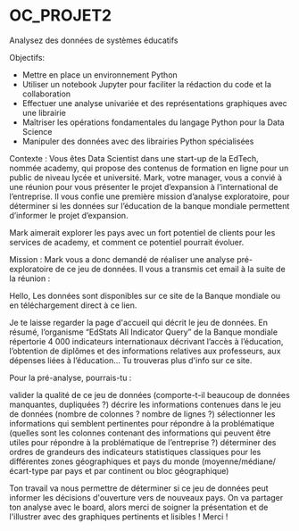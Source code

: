 # OC_PROJET2
Analysez des données de systèmes éducatifs

Objectifs: 
- Mettre en place un environnement Python
- Utiliser un notebook Jupyter pour faciliter la rédaction du code et la collaboration
- Effectuer une analyse univariée et des représentations graphiques avec une librairie
- Maîtriser les opérations fondamentales du langage Python pour la Data Science
- Manipuler des données avec des librairies Python spécialisées

Contexte : 
Vous êtes Data Scientist dans une start-up de la EdTech, nommée academy, qui propose des contenus de formation en ligne pour un public de niveau lycée et université. 
Mark, votre manager, vous a convié à une réunion pour vous présenter le projet d’expansion à l’international de l’entreprise. Il vous confie une première mission d’analyse exploratoire, pour déterminer si les données sur l’éducation de la banque mondiale permettent d’informer le projet d’expansion.

Mark aimerait explorer les pays avec un fort potentiel de clients pour les services de academy, et comment ce potentiel pourrait évoluer. 

Mission : 
Mark vous a donc demandé de réaliser une analyse pré-exploratoire de ce jeu de données. Il vous a transmis cet email à la suite de la réunion :

Hello,
Les données sont disponibles sur ce site de la Banque mondiale ou en téléchargement direct à ce lien.

Je te laisse regarder la page d'accueil qui décrit le jeu de données. En résumé, l’organisme “EdStats All Indicator Query” de la Banque mondiale répertorie 4 000 indicateurs internationaux décrivant l’accès à l’éducation, l’obtention de diplômes et des informations relatives aux professeurs, aux dépenses liées à l’éducation... Tu trouveras plus d'info sur ce site.

Pour la pré-analyse, pourrais-tu :

valider la qualité de ce jeu de données (comporte-t-il beaucoup de données manquantes, dupliquées ?)
décrire les informations contenues dans le jeu de données (nombre de colonnes ? nombre de lignes ?)
sélectionner les informations qui semblent pertinentes pour répondre à la problématique (quelles sont les colonnes contenant des informations qui peuvent être utiles pour répondre à la problématique de l’entreprise ?)
déterminer des ordres de grandeurs des indicateurs statistiques classiques pour les différentes zones géographiques et pays du monde (moyenne/médiane/écart-type par pays et par continent ou bloc géographique)
 
Ton travail va nous permettre de déterminer si ce jeu de données peut informer les décisions d'ouverture vers de nouveaux pays. On va partager ton analyse avec le board, alors merci de soigner la présentation et de l'illustrer avec des graphiques pertinents et lisibles !
Merci !
